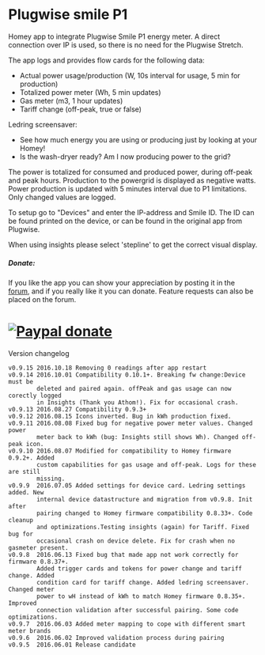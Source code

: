 # Plugwise smile P1 #

Homey app to integrate Plugwise Smile P1 energy meter. A direct connection over
IP is used, so there is no need for the Plugwise Stretch.

The app logs and provides flow cards for the following data:
- Actual power usage/production (W, 10s interval for usage, 5 min for production)
- Totalized power meter (Wh, 5 min updates)
- Gas meter (m3, 1 hour updates)
- Tariff change (off-peak, true or false)

Ledring screensaver:
- See how much energy you are using or producing just by looking at your Homey!
- Is the wash-dryer ready? Am I now producing power to the grid?

The power is totalized for consumed and produced power, during off-peak and
peak hours. Production to the powergrid is displayed as negative watts.
Power production is updated with 5 minutes interval due to P1 limitations.
Only changed values are logged.

To setup go to "Devices" and enter the IP-address and Smile ID. The ID can be
found printed on the device, or can be found in the original app from Plugwise.

When using insights please select 'stepline' to get the correct visual display.

##### Donate: #####
If you like the app you can show your appreciation by posting it in the [forum],
and if you really like it you can donate. Feature requests can also be placed on
the forum.

[![Paypal donate][pp-donate-image]][pp-donate-link]
===============================================================================

Version changelog

```
v0.9.15 2016.10.18 Removing 0 readings after app restart
v0.9.14 2016.10.01 Compatibility 0.10.1+. Breaking fw change:Device must be
        deleted and paired again. offPeak and gas usage can now corectly logged
        in Insights (Thank you Athom!). Fix for occasional crash.
v0.9.13 2016.08.27 Compatibility 0.9.3+
v0.9.12 2016.08.15 Icons inverted. Bug in kWh production fixed.
v0.9.11 2016.08.08 Fixed bug for negative power meter values. Changed power
        meter back to kWh (bug: Insights still shows Wh). Changed off-peak icon.
v0.9.10 2016.08.07 Modified for compatibility to Homey firmware 0.9.2+. Added
        custom capabilities for gas usage and off-peak. Logs for these are still
        missing.
v0.9.9  2016.07.05 Added settings for device card. Ledring settings added. New
        internal device datastructure and migration from v0.9.8. Init after
        pairing changed to Homey firmware compatibility 0.8.33+. Code cleanup
        and optimizations.Testing insights (again) for Tariff. Fixed bug for
        occasional crash on device delete. Fix for crash when no gasmeter present.
v0.9.8  2016.06.13 Fixed bug that made app not work correctly for firmware 0.8.37+.
        Added trigger cards and tokens for power change and tariff change. Added
        condition card for tariff change. Added ledring screensaver. Changed meter
        power to wH instead of kWh to match Homey firmware 0.8.35+. Improved
        connection validation after successful pairing. Some code optimizations.
v0.9.7  2016.06.03 Added meter mapping to cope with different smart meter brands
v0.9.6  2016.06.02 Improved validation process during pairing
v0.9.5  2016.06.01 Release candidate
```
[forum]: https://forum.athom.com/discussion/1587
[pp-donate-link]: https://www.paypal.com/cgi-bin/webscr?cmd=_s-xclick&hosted_button_id=M9M847YNL7SB2
[pp-donate-image]: https://www.paypalobjects.com/en_US/i/btn/btn_donate_SM.gif
